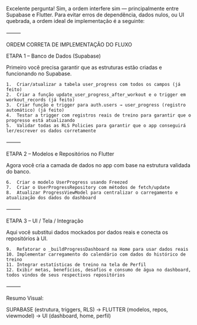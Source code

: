 Excelente pergunta! Sim, a ordem interfere sim — principalmente entre Supabase e Flutter. Para evitar erros de dependência, dados nulos, ou UI quebrada, a ordem ideal de implementação é a seguinte:

⸻

ORDEM CORRETA DE IMPLEMENTAÇÃO DO FLUXO

ETAPA 1 – Banco de Dados (Supabase)

Primeiro você precisa garantir que as estruturas estão criadas e funcionando no Supabase.

	1.	Criar/atualizar a tabela user_progress com todos os campos (já feito)
	2.	Criar a função update_user_progress_after_workout e o trigger em workout_records (já feito)
	3.	Criar função e trigger para auth.users → user_progress (registro automático) (já feito)
	4.	Testar a trigger com registros reais de treino para garantir que o progresso está atualizando
	5.	Validar todas as RLS Policies para garantir que o app conseguirá ler/escrever os dados corretamente

⸻

ETAPA 2 – Modelos e Repositórios no Flutter

Agora você cria a camada de dados no app com base na estrutura validada do banco.

	6.	Criar o modelo UserProgress usando Freezed
	7.	Criar o UserProgressRepository com métodos de fetch/update
	8.	Atualizar ProgressViewModel para centralizar o carregamento e atualização dos dados do dashboard

⸻

ETAPA 3 – UI / Tela / Integração

Aqui você substitui dados mockados por dados reais e conecta os repositórios à UI.

	9.	Refatorar o _buildProgressDashboard na Home para usar dados reais
	10.	Implementar carregamento do calendário com dados do histórico de treino
	11.	Integrar estatísticas de treino na tela de Perfil
	12.	Exibir metas, benefícios, desafios e consumo de água no dashboard, todos vindos de seus respectivos repositórios

⸻

Resumo Visual:

SUPABASE (estrutura, triggers, RLS) → FLUTTER (modelos, repos, viewmodel) → UI (dashboard, home, perfil)


